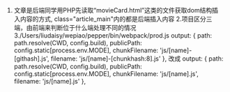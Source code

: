 1. 文章是后端同学用PHP先读取“movieCard.html”这类的文件获取dom结构插入内容的方式,
   class="article_main"内的都是后端插入内容
2.项目区分三端，由前端来判断位于什么端处理不同的情况
3./Users/liudaisy/wepiao/pepper/bin/webpack/prod.js
output: {
        path: path.resolve(CWD, config.build),
        publicPath: config.static[process.env.MODE],
        chunkFilename: 'js/[name]-[githash].js',
        filename: 'js/[name]-[chunkhash:8].js'
    },
   改成
   output: {
        path: path.resolve(CWD, config.build),
        publicPath: config.static[process.env.MODE],
        chunkFilename: 'js/[name].js',
        filename: 'js/[name].js'
    },
